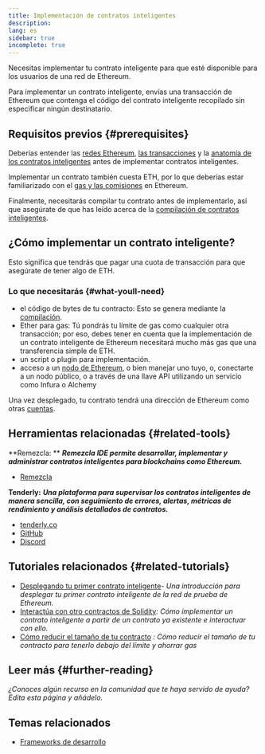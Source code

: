 ```yaml
---
title: Implementación de contratos inteligentes
description:
lang: es
sidebar: true
incomplete: true
---
```


Necesitas implementar tu contrato inteligente para que esté disponible para los usuarios de una red de Ethereum.

Para implementar un contrato inteligente, envías una transacción de Ethereum que contenga el código del contrato inteligente recopilado sin especificar ningún destinatario.

## Requisitos previos {#prerequisites}

Deberías entender las [redes Ethereum](/developers/docs/networks/), [las transacciones](/developers/docs/transactions/) y la [anatomía de los contratos inteligentes](/developers/docs/smart-contracts/anatomy/) antes de implementar contratos inteligentes.

Implementar un contrato también cuesta ETH, por lo que deberías estar familiarizado con el [gas y las comisiones](/developers/docs/gas/) en Ethereum.

Finalmente, necesitarás compilar tu contrato antes de implementarlo, así que asegúrate de que has leído acerca de la [compilación de contratos inteligentes](/developers/docs/smart-contracts/compiling/).

## ¿Cómo implementar un contrato inteligente?

Esto significa que tendrás que pagar una cuota de transacción para que asegúrate de tener algo de ETH.

### Lo que necesitarás {#what-youll-need}

- el código de bytes de tu contracto: Esto se genera mediante la [compilación](/developers/docs/smart-contracts/compiling/).
- Ether para gas: Tú pondrás tu límite de gas como cualquier otra transacción; por eso, debes tener en cuenta que la implementación de un contrato inteligente de Ethereum necesitará mucho más gas que una transferencia simple de ETH.
- un script o plugin para implementación.
- acceso a un [nodo de Ethereum](/developers/docs/nodes-and-clients/), o bien manejar uno tuyo, o, conectarte a un nodo público, o a través de una llave API utilizando un servicio como Infura o Alchemy

Una vez desplegado, tu contrato tendrá una dirección de Ethereum como otras [cuentas](/developers/docs/accounts/).

## Herramientas relacionadas {#related-tools}

**Remezcla: ** **_Remezcla IDE permite desarrollar, implementar y administrar contratos inteligentes para blockchains como Ethereum._**

- [Remezcla](https://remix.ethereum.org)

**Tenderly:** **_Una plataforma para supervisar los contratos inteligentes de manera sencilla, con seguimiento de errores, alertas, métricas de rendimiento y análisis detallados de contratos._**

- [tenderly.co](https://tenderly.co/)
- [GitHub](https://github.com/Tenderly)
- [Discord](https://discord.gg/eCWjuvt)

## Tutoriales relacionados {#related-tutorials}

- [Desplegando tu primer contrato inteligente](/developers/tutorials/deploying-your-first-smart-contract/)_- Una introducción para desplegar tu primer contrato inteligente de la red de prueba de Ethereum._
- [Interactúa con otro contractos de Solidity](/developers/tutorials/interact-with-other-contracts-from-solidity/)_: Cómo implementar un contrato inteligente a partir de un contrato ya existente e interactuar con ello._
- [Cómo reducir el tamaño de tu contracto](/developers/tutorials/downsizing-contracts-to-fight-the-contract-size-limit/) _: Cómo reducir el tamaño de tu contracto para tenerlo debajo del límite y ahorrar gas_

## Leer más {#further-reading}

_¿Conoces algún recurso en la comunidad que te haya servido de ayuda? Edita esta página y añádelo._

## Temas relacionados

- [Frameworks de desarrollo](/developers/docs/frameworks/)

